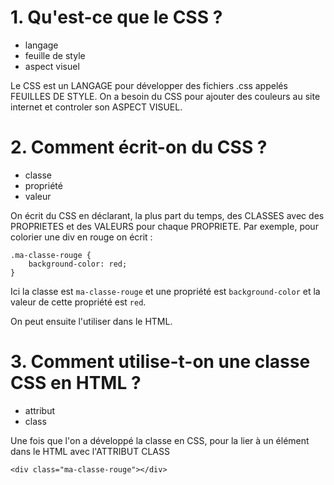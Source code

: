 # 1. Qu'est-ce que le CSS ?
- langage
- feuille de style
- aspect visuel

Le CSS est un LANGAGE pour développer des fichiers .css appelés FEUILLES DE STYLE. On a besoin du CSS pour ajouter des couleurs au site internet et controler son ASPECT VISUEL.

# 2. Comment écrit-on du CSS ?
- classe
- propriété
- valeur

On écrit du CSS en déclarant, la plus part du temps, des CLASSES avec des PROPRIETES et des VALEURS pour chaque PROPRIETE.
Par exemple, pour colorier une div en rouge on écrit :

```
.ma-classe-rouge {
    background-color: red;
}
```

Ici la classe est `ma-classe-rouge` et une propriété est `background-color` et la valeur de cette propriété est `red`.

On peut ensuite l'utiliser dans le HTML.

# 3. Comment utilise-t-on une classe CSS en HTML ?
- attribut
- class

Une fois que l'on a développé la classe en CSS, pour la lier à un élément dans le HTML avec l'ATTRIBUT CLASS

```
<div class="ma-classe-rouge"></div>
```

